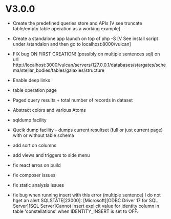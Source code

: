 V3.0.0
======
- Create the predefined queries store and APIs [V see truncate table/empty table operation as a working example]
- Create a standalone app launch on top of php -S [V See install script under /standalon and then go to localhost:8000/vulcan]

- FIX bug ON FIRST CREATION! (possibly on multiple sentences sql) on url http://localhost:3000/vulcan/servers/127.0.0.1/databases/stargates/schema/stellar_bodies/tables/galaxies/structure
- Enable deep links
- table operation page  
- Paged query results  + total number of records in dataset
- Abstract colors and various Atoms
- sqldump facility
- Qucik dump facility - dumps current resultset (full or just current page) with or without table schema
- add sort on columns
- add views and triggers to side menu
- fix react erros on build 
- fix composer issues
- fix static analysis issues
- fix bug when running insert with this error (multiple sentence) I do not hget an alert
SQLSTATE[23000]: [Microsoft][ODBC Driver 17 for SQL Server][SQL Server]Cannot insert explicit value for identity column in table 'constellations' when IDENTITY_INSERT is set to OFF.
